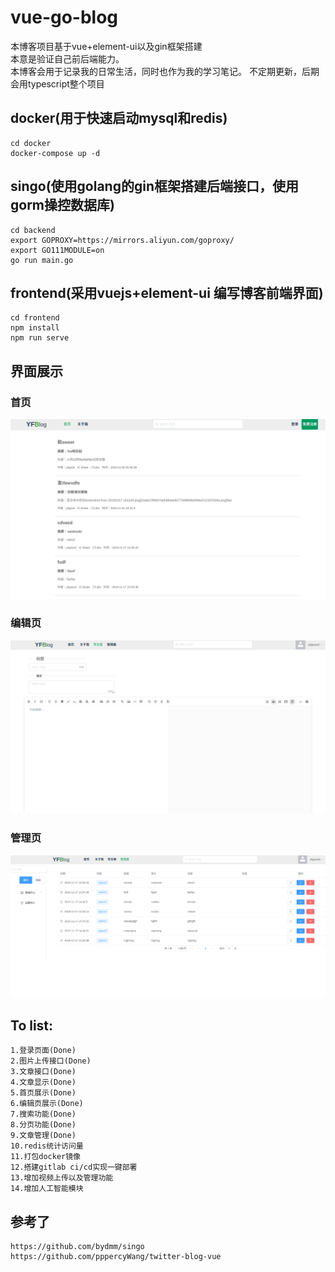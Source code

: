 # vue-go-blog
本博客项目基于vue+element-ui以及gin框架搭建<br>
本意是验证自己前后端能力。<br>
本博客会用于记录我的日常生活，同时也作为我的学习笔记。
不定期更新，后期会用typescript整个项目

## docker(用于快速启动mysql和redis)
    cd docker 
    docker-compose up -d
    
## singo(使用golang的gin框架搭建后端接口，使用gorm操控数据库)
    cd backend
    export GOPROXY=https://mirrors.aliyun.com/goproxy/
    export GO111MODULE=on
    go run main.go

## frontend(采用vuejs+element-ui 编写博客前端界面)
    cd frontend
    npm install
    npm run serve
## 界面展示
### 首页
![Alt text](./images/home.png)

### 编辑页
![Alt text](./images/editor.png)

### 管理页
![Alt text](./images/manage.png)

## To list:
    1.登录页面(Done)
    2.图片上传接口(Done)
    3.文章接口(Done)
    4.文章显示(Done)
    5.首页展示(Done)
    6.编辑页展示(Done)
    7.搜索功能(Done)
    8.分页功能(Done)
    9.文章管理(Done)
    10.redis统计访问量
    11.打包docker镜像
    12.搭建gitlab ci/cd实现一键部署
    13.增加视频上传以及管理功能
    14.增加人工智能模块
    
## 参考了
    https://github.com/bydmm/singo
    https://github.com/pppercyWang/twitter-blog-vue

